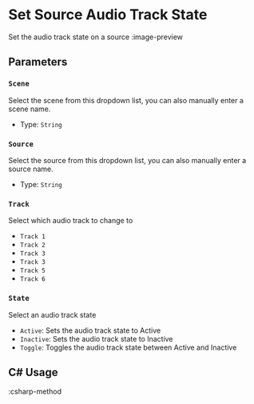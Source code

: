 # Set Source Audio Track State
Set the audio track state on a source
:image-preview

## Parameters
### `Scene`
Select the scene from this dropdown list, you can also manually enter a scene name.

- Type: `String`

### `Source`
Select the source from this dropdown list, you can also manually enter a source name.

- Type: `String`

### `Track`
Select which audio track to change to

- `Track 1`
- `Track 2`
- `Track 3`
- `Track 3`
- `Track 5`
- `Track 6`

### `State`
Select an audio track state

- `Active`: Sets the audio track state to Active
- `Inactive`: Sets the audio track state to Inactive
- `Toggle`: Toggles the audio track state between Active and Inactive

## C# Usage
:csharp-method